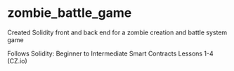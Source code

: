 # zombie_battle_game

Created Solidity front and back end for a zombie creation and battle system game

Follows Solidity: Beginner to Intermediate Smart Contracts Lessons 1-4 (CZ.io)
